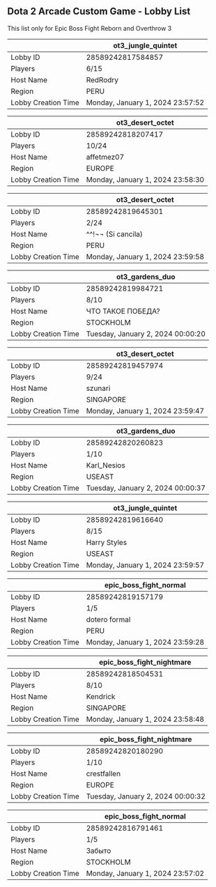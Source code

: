 ## Dota 2 Arcade Custom Game - Lobby List

This list only for Epic Boss Fight Reborn and Overthrow 3

|  | ot3_jungle_quintet |
| ------ | ------ |
| Lobby ID | 28589242817584857 |
| Players | 6/15 |
| Host Name | RedRodry |
| Region | PERU |
| Lobby Creation Time | Monday, January 1, 2024 23:57:52 |


|  | ot3_desert_octet |
| ------ | ------ |
| Lobby ID | 28589242818207417 |
| Players | 10/24 |
| Host Name | affetmez07 |
| Region | EUROPE |
| Lobby Creation Time | Monday, January 1, 2024 23:58:30 |


|  | ot3_desert_octet |
| ------ | ------ |
| Lobby ID | 28589242819645301 |
| Players | 2/24 |
| Host Name | ^^!¬¬ (Si cancila) |
| Region | PERU |
| Lobby Creation Time | Monday, January 1, 2024 23:59:58 |


|  | ot3_gardens_duo |
| ------ | ------ |
| Lobby ID | 28589242819984721 |
| Players | 8/10 |
| Host Name | ЧТО ТАКОЕ ПОБЕДА? |
| Region | STOCKHOLM |
| Lobby Creation Time | Tuesday, January 2, 2024 00:00:20 |


|  | ot3_desert_octet |
| ------ | ------ |
| Lobby ID | 28589242819457974 |
| Players | 9/24 |
| Host Name | szunari |
| Region | SINGAPORE |
| Lobby Creation Time | Monday, January 1, 2024 23:59:47 |


|  | ot3_gardens_duo |
| ------ | ------ |
| Lobby ID | 28589242820260823 |
| Players | 1/10 |
| Host Name | Karl_Nesios |
| Region | USEAST |
| Lobby Creation Time | Tuesday, January 2, 2024 00:00:37 |


|  | ot3_jungle_quintet |
| ------ | ------ |
| Lobby ID | 28589242819616640 |
| Players | 8/15 |
| Host Name | Harry Styles |
| Region | USEAST |
| Lobby Creation Time | Monday, January 1, 2024 23:59:57 |


|  | epic_boss_fight_normal |
| ------ | ------ |
| Lobby ID | 28589242819157179 |
| Players | 1/5 |
| Host Name | dotero formal |
| Region | PERU |
| Lobby Creation Time | Monday, January 1, 2024 23:59:28 |


|  | epic_boss_fight_nightmare |
| ------ | ------ |
| Lobby ID | 28589242818504531 |
| Players | 8/10 |
| Host Name | Kendrick |
| Region | SINGAPORE |
| Lobby Creation Time | Monday, January 1, 2024 23:58:48 |


|  | epic_boss_fight_nightmare |
| ------ | ------ |
| Lobby ID | 28589242820180290 |
| Players | 1/10 |
| Host Name | crestfallen |
| Region | EUROPE |
| Lobby Creation Time | Tuesday, January 2, 2024 00:00:32 |


|  | epic_boss_fight_normal |
| ------ | ------ |
| Lobby ID | 28589242816791461 |
| Players | 1/5 |
| Host Name | Забыто |
| Region | STOCKHOLM |
| Lobby Creation Time | Monday, January 1, 2024 23:57:02 |


